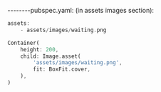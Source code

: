 --------pubspec.yaml: (in assets images section): 
```dart
assets:
	- assets/images/waiting.png
```

```dart
Container(
	height: 200,
	child: Image.asset(
		'assets/images/waiting.png',
		fit: BoxFit.cover,
	),
)
```